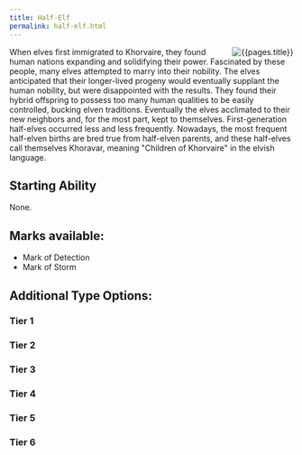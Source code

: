 ```yaml
---
title: Half-Elf
permalink: half-elf.html
---
```


<img src='images/races/{{page.title}}.png' alt='{{pages.title}}' style="float:right">

When elves first immigrated to Khorvaire, they found human nations expanding and solidifying their power. Fascinated by these people, many elves attempted to marry into their nobility. The elves anticipated that their longer-lived progeny would eventually supplant the human nobility, but were disappointed with the results. They found their hybrid offspring to possess too many human qualities to be easily controlled, bucking elven traditions.
Eventually the elves acclimated to their new neighbors and, for the most part, kept to themselves. First-generation half-elves occurred less and less frequently. Nowadays, the most frequent half-elven births are bred true from half-elven parents, and these half-elves call themselves Khoravar, meaning "Children of Khorvaire" in the elvish language.

## Starting Ability
None.

## Marks available:
- Mark of Detection
- Mark of Storm

## Additional Type Options:

### Tier 1

### Tier 2

### Tier 3

### Tier 4

### Tier 5

### Tier 6
